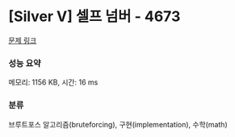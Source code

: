 # [Silver V] 셀프 넘버 - 4673 

[문제 링크](https://www.acmicpc.net/problem/4673) 

### 성능 요약

메모리: 1156 KB, 시간: 16 ms

### 분류

브루트포스 알고리즘(bruteforcing), 구현(implementation), 수학(math)

